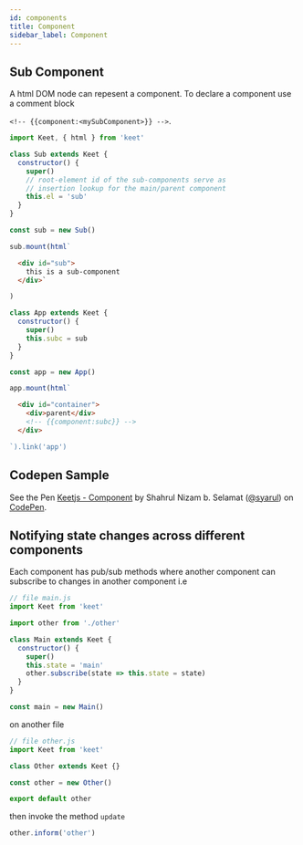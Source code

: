 ```yaml
---
id: components
title: Component
sidebar_label: Component
---
```


## Sub Component

A html DOM node can repesent a component. To declare a component use a comment block 

```<!-- {{component:<mySubComponent>}} -->```.

```js
import Keet, { html } from 'keet'

class Sub extends Keet {
  constructor() {
    super()
    // root-element id of the sub-components serve as
    // insertion lookup for the main/parent component
    this.el = 'sub'
  }
}

const sub = new Sub()

sub.mount(html`
```

```html
  <div id="sub">
    this is a sub-component
  </div>`
```

```js
)

class App extends Keet {
  constructor() {
    super()
    this.subc = sub
  }
}

const app = new App()

app.mount(html`
```

```html
  <div id="container">
    <div>parent</div>
    <!-- {{component:subc}} -->
  </div>
```

```js
`).link('app')
```

## Codepen Sample

<p data-height="265" data-theme-id="dark" data-slug-hash="dqzLmY" data-default-tab="js,result" data-user="syarul" data-pen-title="Keetjs - Component" class="codepen">See the Pen <a href="https://codepen.io/syarul/pen/dqzLmY/">Keetjs - Component</a> by Shahrul Nizam b. Selamat (<a href="https://codepen.io/syarul">@syarul</a>) on <a href="https://codepen.io">CodePen</a>.</p>
<script async src="https://static.codepen.io/assets/embed/ei.js"></script>

## Notifying state changes across different components

Each component has pub/sub methods where another component can subscribe to changes in another component i.e

```js
// file main.js
import Keet from 'keet'

import other from './other'

class Main extends Keet {
  constructor() {
    super()
    this.state = 'main'
    other.subscribe(state => this.state = state)
  }
}

const main = new Main()
```

on another file

```js
// file other.js
import Keet from 'keet'

class Other extends Keet {}

const other = new Other()

export default other
```

then invoke the method ```update```

```js
other.inform('other')
```